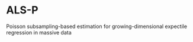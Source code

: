 # ALS-P
Poisson subsampling-based estimation for growing-dimensional expectile regression in massive data

